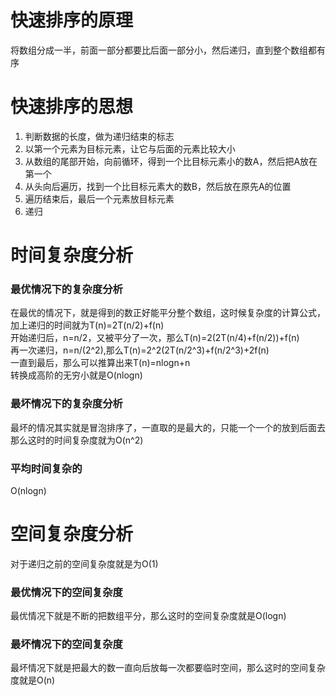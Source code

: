 # 快速排序的原理
将数组分成一半，前面一部分都要比后面一部分小，然后递归，直到整个数组都有序<br>
# 快速排序的思想
1. 判断数据的长度，做为递归结束的标志
2. 以第一个元素为目标元素，让它与后面的元素比较大小
3. 从数组的尾部开始，向前循环，得到一个比目标元素小的数A，然后把A放在第一个
4. 从头向后遍历，找到一个比目标元素大的数B，然后放在原先A的位置
5. 遍历结束后，最后一个元素放目标元素
6. 递归
# 时间复杂度分析
  ### 最优情况下的复杂度分析
  在最优的情况下，就是得到的数正好能平分整个数组，这时候复杂度的计算公式，加上递归的时间就为T(n)=2T(n/2)+f(n)<br>
  开始递归后，n=n/2，又被平分了一次，那么T(n)=2(2T(n/4)+f(n/2))+f(n)<br>
  再一次递归，n=n/(2^2),那么T(n)=2^2(2T(n/2^3)+f(n/2^3)+2f(n)<br>
  一直到最后，那么可以推算出来T(n)=nlogn+n<br>
  转换成高阶的无穷小就是O(nlogn)<br>
  ### 最坏情况下的复杂度分析
  最坏的情况其实就是冒泡排序了，一直取的是最大的，只能一个一个的放到后面去<br>
  那么这时的时间复杂度就为O(n^2)
  ### 平均时间复杂的
  O(nlogn)
# 空间复杂度分析
  对于递归之前的空间复杂度就是为O(1)<br>
  ### 最优情况下的空间复杂度
  最优情况下就是不断的把数组平分，那么这时的空间复杂度就是O(logn)
  ### 最坏情况下的空间复杂度
  最坏情况下就是把最大的数一直向后放每一次都要临时空间，那么这时的空间复杂度就是O(n)
